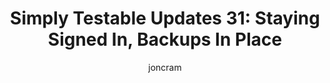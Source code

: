 ---
title: "Simply Testable Updates 31: Staying Signed In, Backups In Place"
author: joncram
newsletter:
    issue_number: 31st
    url: https://us5.campaign-archive1.com/?u=ac75e33d993d2b502e333ddd0&amp;id=e6ee75b736
    closing_sentence: Expect the next newsletter in a week from now on March 20.
    highlights:
        - You can now stay signed in
        - Core application backups are in place
---